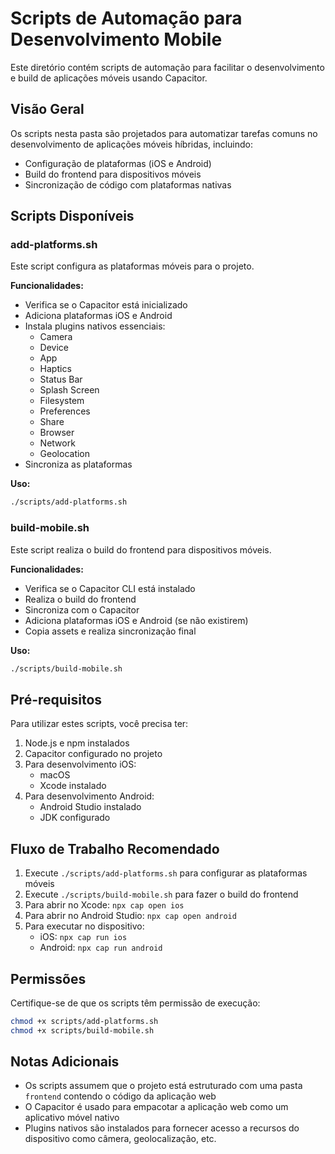 # Scripts de Automação para Desenvolvimento Mobile

Este diretório contém scripts de automação para facilitar o desenvolvimento e build de aplicações móveis usando Capacitor.

## Visão Geral

Os scripts nesta pasta são projetados para automatizar tarefas comuns no desenvolvimento de aplicações móveis híbridas, incluindo:

- Configuração de plataformas (iOS e Android)
- Build do frontend para dispositivos móveis
- Sincronização de código com plataformas nativas

## Scripts Disponíveis

### add-platforms.sh

Este script configura as plataformas móveis para o projeto.

**Funcionalidades:**
- Verifica se o Capacitor está inicializado
- Adiciona plataformas iOS e Android
- Instala plugins nativos essenciais:
  - Camera
  - Device
  - App
  - Haptics
  - Status Bar
  - Splash Screen
  - Filesystem
  - Preferences
  - Share
  - Browser
  - Network
  - Geolocation
- Sincroniza as plataformas

**Uso:**
```bash
./scripts/add-platforms.sh
```

### build-mobile.sh

Este script realiza o build do frontend para dispositivos móveis.

**Funcionalidades:**
- Verifica se o Capacitor CLI está instalado
- Realiza o build do frontend
- Sincroniza com o Capacitor
- Adiciona plataformas iOS e Android (se não existirem)
- Copia assets e realiza sincronização final

**Uso:**
```bash
./scripts/build-mobile.sh
```

## Pré-requisitos

Para utilizar estes scripts, você precisa ter:

1. Node.js e npm instalados
2. Capacitor configurado no projeto
3. Para desenvolvimento iOS:
   - macOS
   - Xcode instalado
4. Para desenvolvimento Android:
   - Android Studio instalado
   - JDK configurado

## Fluxo de Trabalho Recomendado

1. Execute `./scripts/add-platforms.sh` para configurar as plataformas móveis
2. Execute `./scripts/build-mobile.sh` para fazer o build do frontend
3. Para abrir no Xcode: `npx cap open ios`
4. Para abrir no Android Studio: `npx cap open android`
5. Para executar no dispositivo:
   - iOS: `npx cap run ios`
   - Android: `npx cap run android`

## Permissões

Certifique-se de que os scripts têm permissão de execução:

```bash
chmod +x scripts/add-platforms.sh
chmod +x scripts/build-mobile.sh
```

## Notas Adicionais

- Os scripts assumem que o projeto está estruturado com uma pasta `frontend` contendo o código da aplicação web
- O Capacitor é usado para empacotar a aplicação web como um aplicativo móvel nativo
- Plugins nativos são instalados para fornecer acesso a recursos do dispositivo como câmera, geolocalização, etc.